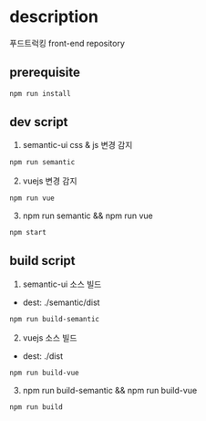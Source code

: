 # description

푸드트럭킹 front-end repository

## prerequisite

```sh
npm run install
```

## dev script

1. semantic-ui css & js 변경 감지

```sh
npm run semantic
```

2. vuejs 변경 감지

```sh
npm run vue
```

3. npm run semantic && npm run vue

```sh
npm start
```

## build script

1. semantic-ui 소스 빌드

- dest: ./semantic/dist

```sh
npm run build-semantic
```

2. vuejs 소스 빌드

- dest: ./dist

```sh
npm run build-vue
```

3. npm run build-semantic && npm run build-vue

```sh
npm run build
```
